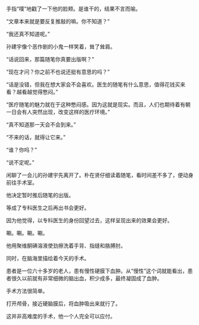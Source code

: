 手指“噗”地戳了一下他的脸颊。是谁干的，结果不言而喻。

“文章本来就是要反复推敲的嘛。你不知道？”

“我还真不知道呢。”

孙建宇像个恶作剧的小鬼一样笑着，耸了耸肩。

“话说回来，那篇随笔你真要出版啊？”

“现在才问？你之前不也说还挺有意思的吗？”

“话是没错，但我在想大家会不会喜欢。医生的随笔有什么意思，值得花钱买来看？越看越觉得憋闷。”

“医疗随笔的魅力就在于这种憋闷感。因为这就是现实。而且，人们也期待着有朝一日会有人突然出现，改变这样的医疗环境。”

“真不知道那一天会不会到来。”

“不来的话，就得让它来。”

“谁？你吗？”

“说不定呢。”

闲聊了一会儿的孙建宇先离开了。朴在贤仔细读着随笔，看时间差不多了，便动身前往手术室。

他决定暂时推后随笔的出版。

等成了专科医生之后再出书会更好。

因为他觉得，以专科医生的身份回望过去，这样呈现出来的效果会更好。

唰。唰。唰。唰。

他用聚维酮碘溶液使劲擦洗着手背、指缝和胳膊肘。

同时，在脑海里描绘着今天的手术。

患者是一位六十多岁的老人，患有慢性硬膜下血肿。从“慢性”这个词就能看出，患者很久以前就有非常细微的脑出血，积少成多，最终凝固成了血肿。

手术方法很简单。

打开颅骨，接近硬脑膜后，将血肿吸出来就行了。

这并非高难度的手术，他一个人完全可以应付。